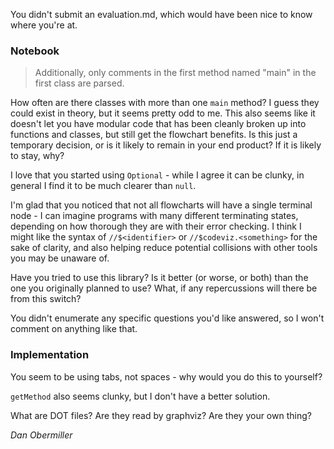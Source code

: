 You didn't submit an evaluation.md, which would have been nice to know where you're at.

### Notebook
> Additionally, only comments in the first method named "main" in the first class are parsed.

How often are there classes with more than one `main` method?  I guess they could exist in theory,
but it seems pretty odd to me.  This also seems like it doesn't let you have modular code that
has been cleanly broken up into functions and classes, but still get the flowchart benefits.  Is this
just a temporary decision, or is it likely to remain in your end product? If it is likely to stay, why?

I love that you started using `Optional` - while I agree it can be clunky, in general I find it to be
much clearer than `null`.

I'm glad that you noticed that not all flowcharts will have a single terminal node - I can imagine 
programs with many different terminating states, depending on how thorough they are with their error 
checking.  I think I might like the syntax of `//$<identifier>` or `//$codeviz.<something>` for the
sake of clarity, and also helping reduce potential collisions with other tools you may be unaware of.

Have you tried to use this library?  Is it better (or worse, or both) than the one you originally
planned to use?  What, if any repercussions will there be from this switch?

You didn't enumerate any specific questions you'd like answered, so I won't comment on anything like
that.

### Implementation

You seem to be using tabs, not spaces - why would you do this to yourself?

`getMethod` also seems clunky, but I don't have a better solution.

What are DOT files?  Are they read by graphviz?  Are they your own thing?

_Dan Obermiller_
